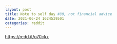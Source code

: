 ```yaml
--- 
layout: post 
title: Note to self day #80, not financial advice 
date: 2021-06-24 1624539501 
categories: reddit 
--- 
```

https://redd.it/o70ckx